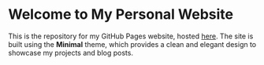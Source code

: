 # Welcome to My Personal Website

This is the repository for my GitHub Pages website, hosted <a href="https://www.fabioion.com" target="_blank">here</a>. The site is built using the **Minimal** theme, which provides a clean and elegant design to showcase my projects and blog posts.
